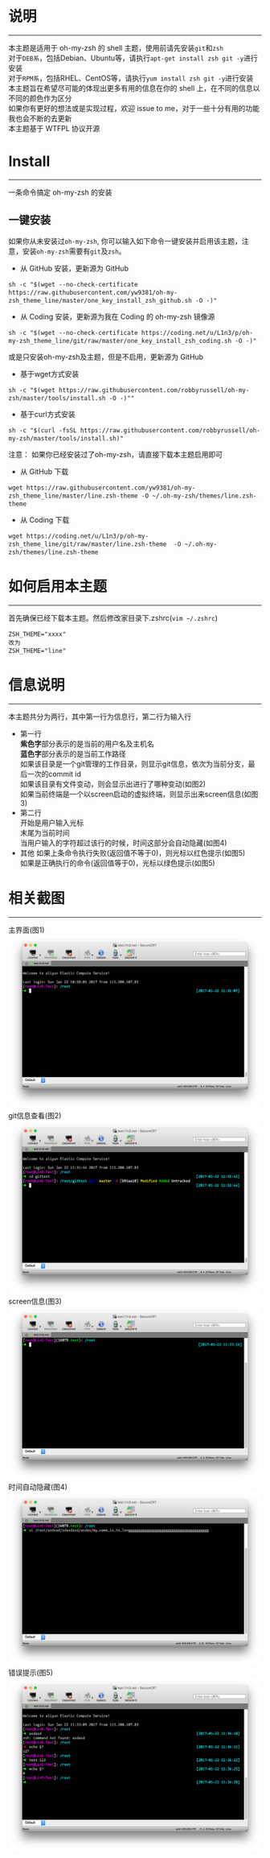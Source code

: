 # 说明
-----
本主题是适用于 oh-my-zsh 的 shell 主题，使用前请先安装`git`和`zsh`  
对于`DEB系`，包括Debian、Ubuntu等，请执行`apt-get install zsh git -y`进行安装  
对于`RPM系`，包括RHEL、CentOS等，请执行`yum install zsh git -y`进行安装  
本主题旨在希望尽可能的体现出更多有用的信息在你的 shell 上，在不同的信息以不同的颜色作为区分  
如果你有更好的想法或是实现过程，欢迎 issue to me，对于一些十分有用的功能我也会不断的去更新  
本主题基于 WTFPL 协议开源  

# Install
--------
一条命令搞定 oh-my-zsh 的安装

## 一键安装
如果你从未安装过`oh-my-zsh`, 你可以输入如下命令一键安装并启用该主题，注意，安装`oh-my-zsh`需要有`git`及`zsh`。 

- 从 GitHub 安装，更新源为 GitHub
```
sh -c "$(wget --no-check-certificate https://raw.githubusercontent.com/yw9381/oh-my-zsh_theme_line/master/one_key_install_zsh_github.sh -O -)"
```
- 从 Coding 安装，更新源为我在 Coding 的 oh-my-zsh 镜像源  
```
sh -c "$(wget --no-check-certificate https://coding.net/u/L1n3/p/oh-my-zsh_theme_line/git/raw/master/one_key_install_zsh_coding.sh -O -)"
```


或是只安装oh-my-zsh及主题，但是不启用，更新源为 GitHub

- 基于wget方式安装
```
sh -c "$(wget https://raw.githubusercontent.com/robbyrussell/oh-my-zsh/master/tools/install.sh -O -)""
```

- 基于curl方式安装
```
sh -c "$(curl -fsSL https://raw.githubusercontent.com/robbyrussell/oh-my-zsh/master/tools/install.sh)"
```

注意： 如果你已经安装过了oh-my-zsh，请直接下载本主题启用即可 
 
- 从 GitHub 下载
```
wget https://raw.githubusercontent.com/yw9381/oh-my-zsh_theme_line/master/line.zsh-theme -O ~/.oh-my-zsh/themes/line.zsh-theme
```
- 从 Coding 下载  
```
wget https://coding.net/u/L1n3/p/oh-my-zsh_theme_line/git/raw/master/line.zsh-theme  -O ~/.oh-my-zsh/themes/line.zsh-theme
```

# 如何启用本主题
---------------
首先确保已经下载本主题。然后修改家目录下.zshrc(```vim ~/.zshrc```)  
```
ZSH_THEME="xxxx"  
改为
ZSH_THEME="line"
```

# 信息说明
---------
本主题共分为两行，其中第一行为信息行，第二行为输入行
  
- 第一行  
**紫色字**部分表示的是当前的用户名及主机名  
**蓝色字**部分表示的是当前工作路径  
如果该目录是一个git管理的工作目录，则显示git信息，依次为当前分支，最后一次的commit id  
如果该目录有文件变动，则会显示出进行了哪种变动(如图2)  
如果当前终端是一个以screen启动的虚拟终端，则显示出来screen信息(如图3)  
- 第二行  
开始是用户输入光标  
末尾为当前时间  
当用户输入的字符超过该行的时候，时间这部分会自动隐藏(如图4)  
- 其他
如果上条命令执行失败(返回值不等于0)，则光标以红色提示(如图5)  
如果是正确执行的命令(返回值等于0)，光标以绿色提示(如图5)  

# 相关截图
---------
主界面(图1)  
![images/1.png](images/1.png)  
git信息查看(图2)  
![images/2.png](images/2.png)  
screen信息(图3)  
![images/3.png](images/3.png)  
时间自动隐藏(图4)  
![images/4.png](images/4.png)  
错误提示(图5)
![images/5.png](images/5.png)


